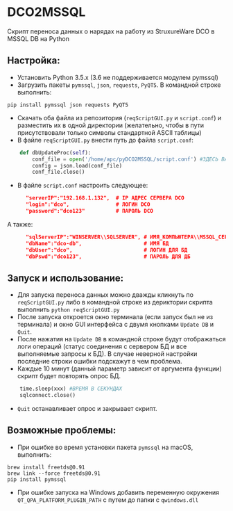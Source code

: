 # DCO2MSSQL
Скрипт переноса данных о нарядах на работу из StruxureWare DCO в MSSQL DB на Python

## Настройка:
- Установить Python 3.5.x (3.6 не поддерживается модулем pymssql)
- Загрузить пакеты `pymssql`, `json`, `requests`, `PyQT5`. В командной строке выполнить:

```
pip install pymssql json requests PyQT5
```
- Скачать оба файла из репозитория (`reqScriptGUI.py` и `script.conf`) и разместить их в одной директории (желательно, чтобы в пути присутствовали только символы стандартной ASCII таблицы)
- В файле `reqScriptGUI.py` внести путь до файла `script.conf`:

```python
    def dbUpdateProc(self):
        conf_file = open('/home/apc/pyDCO2MSSQL/script.conf') #ЗДЕСЬ ВАШ ПУТЬ ДО script.conf
        config = json.load(conf_file)
        conf_file.close()
 ```
 - В файле `script.conf` настроить следующее:
 ```json
       "serverIP":"192.168.1.132",  # IP АДРЕС СЕРВЕРА DCO
	   "login":"dco",               # ЛОГИН DCO
	   "password":"dco123"          # ПАРОЛЬ DCO
 ```
   А также:
 ```json
       "sqlServerIP":"WINSERVER\\SQLSERVER", # ИМЯ_КОМПЬЮТЕРА\\MSSQL_СЕРВЕР
	   "dbName":"dco-db",                    # ИМЯ БД
	   "dbUser":"dco",                       # ЛОГИН ДЛЯ БД
	   "dbPswd":"dco123",                    # ПАРОЛЬ ДЛЯ ДБ
  ```
## Запуск и использование:
- Для запуска переноса данных можно дважды кликнуть по `reqScriptGUI.py` либо в командной строке из дериктории скрипта выполнить `python reqScriptGUI.py`
- После запуска откроется окно терминала (если запуск был не из терминала) и окно GUI интерфейса с двумя кнопками `Update DB` и `Quit`. 
- После нажатия на `Update DB` в командной строке будут отображаться логи операций (статус соединения с сервером БД и все выполняемые запросы к БД). В случае неверной настройки последние строки ошибки подскажут в чем проблема.
- Каждые 10 минут (данный параметр зависит от аргумента функции) скрипт будет повторять опрос БД. 
```python
    time.sleep(xxx) #ВРЕМЯ В СЕКУНДАХ
    sqlconnect.close()
```
- `Quit` останавливает опрос и закрывает скрипт.

## Возможные проблемы:
- При ошибке во время установки пакета `pymssql` на macOS, выполнить:
```
brew install freetds@0.91
brew link --force freetds@0.91
pip install pymssql
```
- При ошибке запуска на Windows добавить переменную окружения `QT_QPA_PLATFORM_PLUGIN_PATH` с путем до папки с `qwindows.dll`
